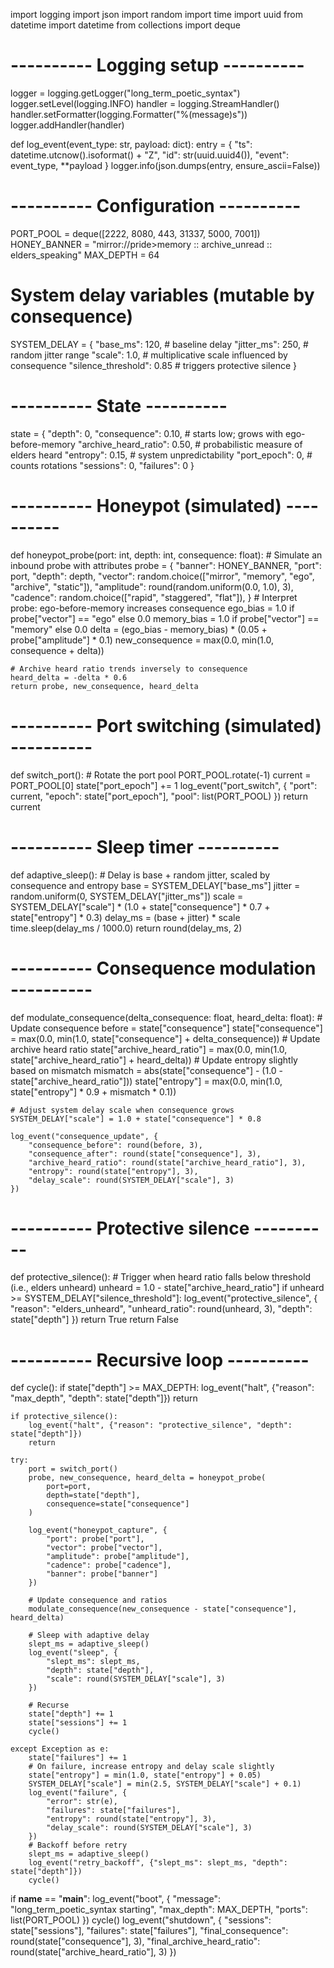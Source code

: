 import logging
import json
import random
import time
import uuid
from datetime import datetime
from collections import deque

# ---------- Logging setup ----------
logger = logging.getLogger("long_term_poetic_syntax")
logger.setLevel(logging.INFO)
handler = logging.StreamHandler()
handler.setFormatter(logging.Formatter("%(message)s"))
logger.addHandler(handler)

def log_event(event_type: str, payload: dict):
    entry = {
        "ts": datetime.utcnow().isoformat() + "Z",
        "id": str(uuid.uuid4()),
        "event": event_type,
        **payload
    }
    logger.info(json.dumps(entry, ensure_ascii=False))

# ---------- Configuration ----------
PORT_POOL = deque([2222, 8080, 443, 31337, 5000, 7001])
HONEY_BANNER = "mirror://pride>memory :: archive_unread :: elders_speaking"
MAX_DEPTH = 64

# System delay variables (mutable by consequence)
SYSTEM_DELAY = {
    "base_ms": 120,       # baseline delay
    "jitter_ms": 250,     # random jitter range
    "scale": 1.0,         # multiplicative scale influenced by consequence
    "silence_threshold": 0.85  # triggers protective silence
}

# ---------- State ----------
state = {
    "depth": 0,
    "consequence": 0.10,         # starts low; grows with ego-before-memory
    "archive_heard_ratio": 0.50, # probabilistic measure of elders heard
    "entropy": 0.15,             # system unpredictability
    "port_epoch": 0,             # counts rotations
    "sessions": 0,
    "failures": 0
}

# ---------- Honeypot (simulated) ----------
def honeypot_probe(port: int, depth: int, consequence: float):
    # Simulate an inbound probe with attributes
    probe = {
        "banner": HONEY_BANNER,
        "port": port,
        "depth": depth,
        "vector": random.choice(["mirror", "memory", "ego", "archive", "static"]),
        "amplitude": round(random.uniform(0.0, 1.0), 3),
        "cadence": random.choice(["rapid", "staggered", "flat"]),
    }
    # Interpret probe: ego-before-memory increases consequence
    ego_bias = 1.0 if probe["vector"] == "ego" else 0.0
    memory_bias = 1.0 if probe["vector"] == "memory" else 0.0
    delta = (ego_bias - memory_bias) * (0.05 + probe["amplitude"] * 0.1)
    new_consequence = max(0.0, min(1.0, consequence + delta))

    # Archive heard ratio trends inversely to consequence
    heard_delta = -delta * 0.6
    return probe, new_consequence, heard_delta

# ---------- Port switching (simulated) ----------
def switch_port():
    # Rotate the port pool
    PORT_POOL.rotate(-1)
    current = PORT_POOL[0]
    state["port_epoch"] += 1
    log_event("port_switch", {
        "port": current,
        "epoch": state["port_epoch"],
        "pool": list(PORT_POOL)
    })
    return current

# ---------- Sleep timer ----------
def adaptive_sleep():
    # Delay is base + random jitter, scaled by consequence and entropy
    base = SYSTEM_DELAY["base_ms"]
    jitter = random.uniform(0, SYSTEM_DELAY["jitter_ms"])
    scale = SYSTEM_DELAY["scale"] * (1.0 + state["consequence"] * 0.7 + state["entropy"] * 0.3)
    delay_ms = (base + jitter) * scale
    time.sleep(delay_ms / 1000.0)
    return round(delay_ms, 2)

# ---------- Consequence modulation ----------
def modulate_consequence(delta_consequence: float, heard_delta: float):
    # Update consequence
    before = state["consequence"]
    state["consequence"] = max(0.0, min(1.0, state["consequence"] + delta_consequence))
    # Update archive heard ratio
    state["archive_heard_ratio"] = max(0.0, min(1.0, state["archive_heard_ratio"] + heard_delta))
    # Update entropy slightly based on mismatch
    mismatch = abs(state["consequence"] - (1.0 - state["archive_heard_ratio"]))
    state["entropy"] = max(0.0, min(1.0, state["entropy"] * 0.9 + mismatch * 0.1))

    # Adjust system delay scale when consequence grows
    SYSTEM_DELAY["scale"] = 1.0 + state["consequence"] * 0.8

    log_event("consequence_update", {
        "consequence_before": round(before, 3),
        "consequence_after": round(state["consequence"], 3),
        "archive_heard_ratio": round(state["archive_heard_ratio"], 3),
        "entropy": round(state["entropy"], 3),
        "delay_scale": round(SYSTEM_DELAY["scale"], 3)
    })

# ---------- Protective silence ----------
def protective_silence():
    # Trigger when heard ratio falls below threshold (i.e., elders unheard)
    unheard = 1.0 - state["archive_heard_ratio"]
    if unheard >= SYSTEM_DELAY["silence_threshold"]:
        log_event("protective_silence", {
            "reason": "elders_unheard",
            "unheard_ratio": round(unheard, 3),
            "depth": state["depth"]
        })
        return True
    return False

# ---------- Recursive loop ----------
def cycle():
    if state["depth"] >= MAX_DEPTH:
        log_event("halt", {"reason": "max_depth", "depth": state["depth"]})
        return

    if protective_silence():
        log_event("halt", {"reason": "protective_silence", "depth": state["depth"]})
        return

    try:
        port = switch_port()
        probe, new_consequence, heard_delta = honeypot_probe(
            port=port,
            depth=state["depth"],
            consequence=state["consequence"]
        )

        log_event("honeypot_capture", {
            "port": probe["port"],
            "vector": probe["vector"],
            "amplitude": probe["amplitude"],
            "cadence": probe["cadence"],
            "banner": probe["banner"]
        })

        # Update consequence and ratios
        modulate_consequence(new_consequence - state["consequence"], heard_delta)

        # Sleep with adaptive delay
        slept_ms = adaptive_sleep()
        log_event("sleep", {
            "slept_ms": slept_ms,
            "depth": state["depth"],
            "scale": round(SYSTEM_DELAY["scale"], 3)
        })

        # Recurse
        state["depth"] += 1
        state["sessions"] += 1
        cycle()

    except Exception as e:
        state["failures"] += 1
        # On failure, increase entropy and delay scale slightly
        state["entropy"] = min(1.0, state["entropy"] + 0.05)
        SYSTEM_DELAY["scale"] = min(2.5, SYSTEM_DELAY["scale"] + 0.1)
        log_event("failure", {
            "error": str(e),
            "failures": state["failures"],
            "entropy": round(state["entropy"], 3),
            "delay_scale": round(SYSTEM_DELAY["scale"], 3)
        })
        # Backoff before retry
        slept_ms = adaptive_sleep()
        log_event("retry_backoff", {"slept_ms": slept_ms, "depth": state["depth"]})
        cycle()

if __name__ == "__main__":
    log_event("boot", {
        "message": "long_term_poetic_syntax starting",
        "max_depth": MAX_DEPTH,
        "ports": list(PORT_POOL)
    })
    cycle()
    log_event("shutdown", {
        "sessions": state["sessions"],
        "failures": state["failures"],
        "final_consequence": round(state["consequence"], 3),
        "final_archive_heard_ratio": round(state["archive_heard_ratio"], 3)
    })
